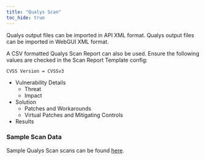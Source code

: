 ```yaml
---
title: "Qualys Scan"
toc_hide: true
---
```

Qualys output files can be imported in API XML format. Qualys output
files can be imported in WebGUI XML format.

A CSV formatted Qualys Scan Report can also be used. Ensure the following values are checked in the Scan Report Template config:

`CVSS Version = CVSSv3`

* Vulnerability Details
  * Threat
  * Impact
* Solution
  * Patches and Workarounds
  * Virtual Patches and Mitigating Controls
* Results

### Sample Scan Data
Sample Qualys Scan scans can be found [here](https://github.com/DefectDojo/django-DefectDojo/tree/master/unittests/scans/qualys).
